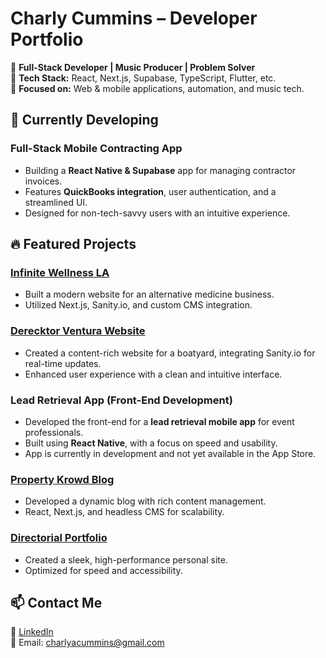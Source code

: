 # Charly Cummins – Developer Portfolio  

🚀 **Full-Stack Developer | Music Producer | Problem Solver**  
🔹 **Tech Stack:** React, Next.js, Supabase, TypeScript, Flutter, etc.  
🔹 **Focused on:** Web & mobile applications, automation, and music tech.  

## 🔨 Currently Developing  
### Full-Stack Mobile Contracting App  
- Building a **React Native & Supabase** app for managing contractor invoices.  
- Features **QuickBooks integration**, user authentication, and a streamlined UI.  
- Designed for non-tech-savvy users with an intuitive experience.  

## 🔥 Featured Projects  
### [Infinite Wellness LA](https://www.infinitewellnessla.com/)
- Built a modern website for an alternative medicine business.
- Utilized Next.js, Sanity.io, and custom CMS integration.

### [Derecktor Ventura Website](https://derecktorventura.com/)
- Created a content-rich website for a boatyard, integrating Sanity.io for real-time updates.
- Enhanced user experience with a clean and intuitive interface.

### Lead Retrieval App (Front-End Development)
- Developed the front-end for a **lead retrieval mobile app** for event professionals.  
- Built using **React Native**, with a focus on speed and usability.  
- App is currently in development and not yet available in the App Store.

### [Property Krowd Blog](https://blog.propertykrowd.com/)
- Developed a dynamic blog with rich content management.
- React, Next.js, and headless CMS for scalability.

### [Directorial Portfolio](https://www.jasonkoffeman.com/)
- Created a sleek, high-performance personal site.
- Optimized for speed and accessibility.

## 📫 Contact Me  
🔗 [LinkedIn](https://www.linkedin.com/in/charles-cummins-8a976a186/)  
📧 Email: charlyacummins@gmail.com  
